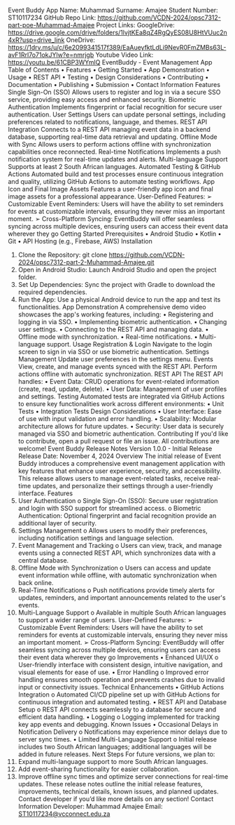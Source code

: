 Event Buddy App
Name: Muhammad
Surname: Amajee
Student Number: ST10117234
GitHub Repo Link: https://github.com/VCDN-2024/opsc7312-part-poe-Muhammad-Amajee
Project Links:
GoogleDrive: https://drive.google.com/drive/folders/1lvjtKEa8qZ4RgQyES08U8HtVUuc2n4xR?usp=drive_link
OneDrive: https://1drv.ms/u/c/6e2099341517f389/EaAueyfktLdLi9NevR0FmZMBs63L-avF1Rrl7o71okJYlw?e=nmrjgb
Youtube Video Link: https://youtu.be/61CBP3WYmlQ
EventBuddy - Event Management App
Table of Contents
•	Features
•	Getting Started
•	App Demonstration
•	Usage
•	REST API
•	Testing
•	Design Considerations
•	Contributing
•	Documentation
•	Publishing
•	Submission
•	Contact Information
Features
Single Sign-On (SSO) Allows users to register and log in via a secure SSO service, providing easy access and enhanced security. Biometric Authentication Implements fingerprint or facial recognition for secure user authentication.
User Settings
Users can update personal settings, including preferences related to notifications, language, and themes.
REST API Integration
Connects to a REST API managing event data in a backend database, supporting real-time data retrieval and updating.
Offline Mode with Sync
Allows users to perform actions offline with synchronization capabilities once reconnected.
Real-time Notifications
Implements a push notification system for real-time updates and alerts.
Multi-language Support
Supports at least 2 South African languages.
Automated Testing & GitHub Actions
Automated build and test processes ensure continuous integration and quality, utilizing GitHub Actions to automate testing workflows.
App Icon and Final Image Assets
Features a user-friendly app icon and final image assets for a professional appearance.
User-Defined Features:
➢ Customizable Event Reminders: Users will have the ability to set reminders for events at customizable intervals, ensuring they never miss an important moment.
➢ Cross-Platform Syncing: EventBuddy will offer seamless syncing across multiple devices, ensuring users can access their event data wherever they go
Getting Started
Prerequisites
•	Android Studio
•	Kotlin
•	Git
•	API Hosting (e.g., Firebase, AWS)
Installation
1.	Clone the Repository: git clone https://github.com/VCDN-2024/opsc7312-part-2-Muhammad-Amajee.git
2.	Open in Android Studio: Launch Android Studio and open the project folder.
3.	Set Up Dependencies: Sync the project with Gradle to download the required dependencies.
4.	Run the App: Use a physical Android device to run the app and test its functionalities.
App Demonstration A comprehensive demo video showcases the app's working features, including:
•	Registering and logging in via SSO.
•	Implementing biometric authentication.
•	Changing user settings.
•	Connecting to the REST API and managing data.
•	Offline mode with synchronization.
•	Real-time notifications.
•	Multi-language support.
Usage
Registration & Login
Navigate to the login screen to sign in via SSO or use biometric authentication.
Settings Management
Update user preferences in the settings menu.
Events
View, create, and manage events synced with the REST API. Perform actions offline with automatic synchronization.
REST API
The REST API handles:
•	Event Data: CRUD operations for event-related information (create, read, update, delete).
•	User Data: Management of user profiles and settings.
Testing
Automated tests are integrated via GitHub Actions to ensure key functionalities work across different environments:
•	Unit Tests
•	Integration Tests
Design Considerations
•	User Interface: Ease of use with input validation and error handling.
•	Scalability: Modular architecture allows for future updates.
•	Security: User data is securely managed via SSO and biometric authentication.
Contributing
If you'd like to contribute, open a pull request or file an issue. All contributions are welcome!
Event Buddy Release Notes
Version 1.0.0 - Initial Release
Release Date: November 4, 2024
Overview The initial release of Event Buddy introduces a comprehensive event management application with key features that enhance user experience, security, and accessibility. This release allows users to manage event-related tasks, receive real-time updates, and personalize their settings through a user-friendly interface.
Features
1.	User Authentication
o	Single Sign-On (SSO): Secure user registration and login with SSO support for streamlined access.
o	Biometric Authentication: Optional fingerprint and facial recognition provide an additional layer of security.
2.	Settings Management
o	Allows users to modify their preferences, including notification settings and language selection.
3.	Event Management and Tracking
o	Users can view, track, and manage events using a connected REST API, which synchronizes data with a central database.
4.	Offline Mode with Synchronization
o	Users can access and update event information while offline, with automatic synchronization when back online.
5.	Real-Time Notifications
o	Push notifications provide timely alerts for updates, reminders, and important announcements related to the user's events.
6.	Multi-Language Support
o	Available in multiple South African languages to support a wider range of users.
User-Defined Features:
➢ Customizable Event Reminders: Users will have the ability to set reminders for events at customizable intervals, ensuring they never miss an important moment.
➢ Cross-Platform Syncing: EventBuddy will offer seamless syncing across multiple devices, ensuring users can access their event data wherever they go
Improvements
•	Enhanced UI/UX
o	User-friendly interface with consistent design, intuitive navigation, and visual elements for ease of use.
•	Error Handling
o	Improved error handling ensures smooth operation and prevents crashes due to invalid input or connectivity issues.
Technical Enhancements
•	GitHub Actions Integration
o	Automated CI/CD pipeline set up with GitHub Actions for continuous integration and automated testing.
•	REST API and Database Setup
o	REST API connects seamlessly to a database for secure and efficient data handling.
•	Logging
o	Logging implemented for tracking key app events and debugging.
Known Issues
•	Occasional Delays in Notification Delivery
o	Notifications may experience minor delays due to server sync times.
•	Limited Multi-Language Support
o	Initial release includes two South African languages; additional languages will be added in future releases.
Next Steps For future versions, we plan to:
1.	Expand multi-language support to more South African languages.
2.	Add event-sharing functionality for easier collaboration.
3.	Improve offline sync times and optimize server connections for real-time updates.
These release notes outline the initial release features, improvements, technical details, known issues, and planned updates. Contact developer if you’d like more details on any section!
Contact Information
Developer: Muhammad Amajee
Email: ST10117234@vcconnect.edu.za

